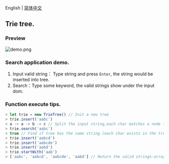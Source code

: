 English | [简体中文](./README.zh-CN.md)
## Trie tree.
### Preview
![demo.png](https://i.loli.net/2020/11/17/5HnlcSkZe8r9vCP.png)
### Search application demo.

1. Input valid string： Type string and press ``Enter``, the string would be inserted into tree.
2. Search：Type some keyword, the valid strings show under the input dom.

### Function execute tips.
``` javascript
> let trie = new TrieTree() // Init a new tree
> trie.insert('aabc')
< a -> a -> b -> c // Split the input string,each char matches a node in the tree, if not exists, insert a new node.The end of the string turns the isEnd to true,it means the string is end.
> trie.search('aabc')
< true // Find if tree has the same string.(each char exists in the tree and the isEnd of last char in the tree is true )
> trie.insert('aabcd')
> trie.insert('aabcde')
> trie.insert('aabd')
> trie.startWith('aab')
> ['aabc', 'aabcd', 'aabcde', 'aabd'] // Return the valid strings-array.
```
